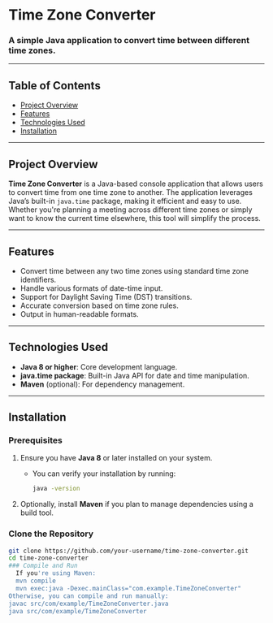 # Time Zone Converter

### A simple Java application to convert time between different time zones.

---

## Table of Contents
- [Project Overview](#project-overview)
- [Features](#features)
- [Technologies Used](#technologies-used)
- [Installation](#installation)
---

## Project Overview

**Time Zone Converter** is a Java-based console application that allows users to convert time from one time zone to another. The application leverages Java’s built-in `java.time` package, making it efficient and easy to use. Whether you're planning a meeting across different time zones or simply want to know the current time elsewhere, this tool will simplify the process.

---

## Features

- Convert time between any two time zones using standard time zone identifiers.
- Handle various formats of date-time input.
- Support for Daylight Saving Time (DST) transitions.
- Accurate conversion based on time zone rules.
- Output in human-readable formats.

---

## Technologies Used

- **Java 8 or higher**: Core development language.
- **java.time package**: Built-in Java API for date and time manipulation.
- **Maven** (optional): For dependency management.

---

## Installation

### Prerequisites

1. Ensure you have **Java 8** or later installed on your system.
   - You can verify your installation by running:
     ```bash
     java -version
     ```

2. Optionally, install **Maven** if you plan to manage dependencies using a build tool.

### Clone the Repository

```bash
git clone https://github.com/your-username/time-zone-converter.git
cd time-zone-converter
### Compile and Run
  If you're using Maven:
  mvn compile
  mvn exec:java -Dexec.mainClass="com.example.TimeZoneConverter"
Otherwise, you can compile and run manually:
javac src/com/example/TimeZoneConverter.java
java src/com/example/TimeZoneConverter



